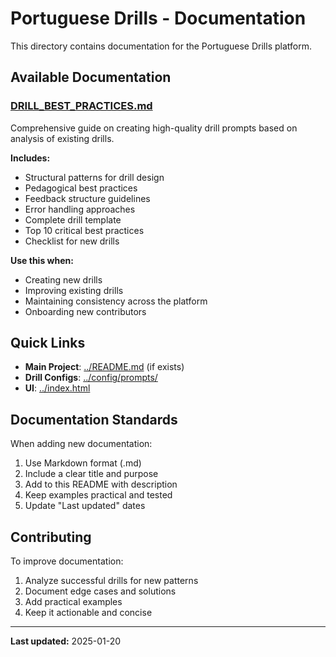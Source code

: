 # Portuguese Drills - Documentation

This directory contains documentation for the Portuguese Drills platform.

## Available Documentation

### [DRILL_BEST_PRACTICES.md](./DRILL_BEST_PRACTICES.md)
Comprehensive guide on creating high-quality drill prompts based on analysis of existing drills.

**Includes:**
- Structural patterns for drill design
- Pedagogical best practices
- Feedback structure guidelines
- Error handling approaches
- Complete drill template
- Top 10 critical best practices
- Checklist for new drills

**Use this when:**
- Creating new drills
- Improving existing drills
- Maintaining consistency across the platform
- Onboarding new contributors

## Quick Links

- **Main Project**: [../README.md](../README.md) (if exists)
- **Drill Configs**: [../config/prompts/](../config/prompts/)
- **UI**: [../index.html](../index.html)

## Documentation Standards

When adding new documentation:
1. Use Markdown format (.md)
2. Include a clear title and purpose
3. Add to this README with description
4. Keep examples practical and tested
5. Update "Last updated" dates

## Contributing

To improve documentation:
1. Analyze successful drills for new patterns
2. Document edge cases and solutions
3. Add practical examples
4. Keep it actionable and concise

---

**Last updated:** 2025-01-20
